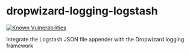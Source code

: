 # dropwizard-logging-logstash

[![Known Vulnerabilities](https://snyk.io/test/github/Cantara/dropwizard-logging-logstash/badge.svg)](https://snyk.io/test/github/Cantara/dropwizard-logging-logstash)

Integrate the Logstash JSON file appender with the Dropwizard logging framework
